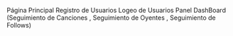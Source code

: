 Página Principal
Registro de Usuarios
Logeo de Usuarios
Panel DashBoard (Seguimiento de Canciones , Seguimiento de Oyentes , Seguimiento de Follows)
